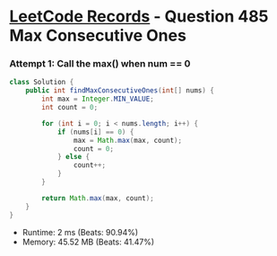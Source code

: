 # [LeetCode Records](../../README.md) - Question 485 Max Consecutive Ones

### Attempt 1: Call the max() when num == 0
```java
class Solution {
    public int findMaxConsecutiveOnes(int[] nums) {
        int max = Integer.MIN_VALUE;
        int count = 0;

        for (int i = 0; i < nums.length; i++) {
            if (nums[i] == 0) {
                max = Math.max(max, count);
                count = 0;
            } else {
                count++;
            }
        }

        return Math.max(max, count);
    }
}
```
- Runtime: 2 ms (Beats: 90.94%)
- Memory: 45.52 MB (Beats: 41.47%)

<br>
